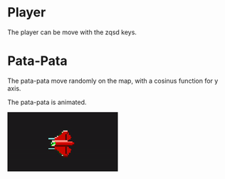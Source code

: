 # Player

The player can be move with the zqsd keys.

# Pata-Pata

The pata-pata move randomly on the map, with a cosinus function for y axis.

The pata-pata is animated.

![Pata-Pata](./images/pata-pata_anim.gif)